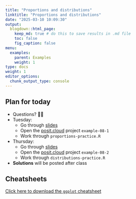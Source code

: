 ```yaml
---
title: "Proportions and distributions"
linktitle: "Proportions and distributions"
date: "2025-03-10 10:09:30"
output:
  blogdown::html_page:
    keep_md: true # do this to save results in .md file
    toc: false
    fig_caption: false
menu:
  examples:
    parent: Examples
    weight: 1
type: docs
weight: 1
editor_options:
  chunk_output_type: console
---
```


## Plan for today
- Questions? :raising_hand_woman:
- Tuesday:
  - Go through [slides](/content/08-content/)
  - Open the [posit.cloud](http://posit.cloud) project `example-08-1`
  - Work through `proportions-practice.R`
- Thursday:
  - Go through [slides](/content/08-content/)
  - Open the [posit.cloud](http://posit.cloud) project `example-08-2`
  - Work through `distributions-practice.R`
- **Solutions** will be posted after class


## Cheatsheets

[Click here to download the `ggplot` cheatsheet](https://rstudio.github.io/cheatsheets/data-visualization.pdf)
